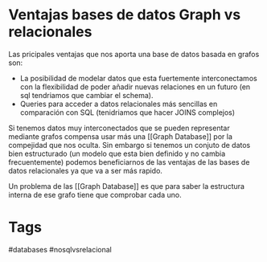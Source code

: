 # Ventajas bases de datos Graph vs relacionales
Las pricipales ventajas que nos aporta una base de datos basada en grafos son:
* La posibilidad de modelar datos que esta fuertemente interconectamos con la flexibilidad de poder añadir nuevas relaciones en un futuro (en sql tendriamos que cambiar el schema).
* Queries para acceder a datos relacionales más sencillas en comparación con SQL (tenidriamos que hacer JOINS complejos)

Si tenemos datos muy interconectados que se pueden representar mediante grafos compensa usar más una [[Graph Database]] por la compejidad que nos oculta. Sin embargo si tenemos un conjuto de datos bien estructurado (un modelo que esta bien definido y no cambia frecuentemente) podemos beneficiarnos de las ventajas de las bases de datos relacionales ya que va a ser más rapido.

Un problema de las [[Graph Database]] es que para saber la estructura interna de ese grafo tiene que comprobar cada uno.


# Tags
#databases #nosqlvsrelacional 